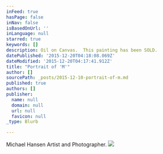 ```yaml
---
inFeed: true
hasPage: false
inNav: false
isBasedOnUrl: ''
inLanguage: null
starred: true
keywords: []
description: Oil on Canvas.  This painting has been SOLD.
datePublished: '2015-12-20T04:18:08.069Z'
dateModified: '2015-12-20T04:17:41.912Z'
title: "Portrait of 'M'"
author: []
sourcePath: _posts/2015-12-10-portrait-of-m.md
published: true
authors: []
publisher:
  name: null
  domain: null
  url: null
  favicon: null
_type: Blurb

---
```

Michael Hansen Artist and Photographer.
![](https://s3-us-west-2.amazonaws.com/the-grid-img/p/68201676b75a95a7911872aeb48aa35be886bf62.jpg)
